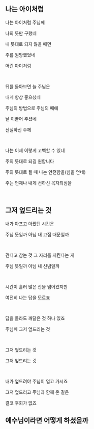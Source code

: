 ## 나는 아이처럼

나는 아이처럼 주님께

나의 뜻만 구했네

내 뜻대로 되지 않을 때면

주를 원망했었네

어린 아이처럼

<br>

뒤를 돌아보면 늘 주님은

내게 항상 좋으셨네

주님의 방법으로 주님의 때에

날 이끌어 주셨네

신실하신 주께

<br>

나는 이제 이렇게 고백할 수 있네

주의 뜻대로 되길 원합니다

주의 뜻대로 될 때 나는 안전함을(쉼을 얻네)

주는 언제나 내게 선하신 목자되심을

<br>

## 그저 엎드리는 것

내가 아프고 아팠던 시간은

주님 뜻일까 아님 내 고집 때문일까

<br>

견디고 참는 것 그 자리를 지킨다는 게

주님 뜻일까 아님 내 신념일까

<br>

시간이 흘러 많은 산을 넘어왔지만

여전히 나는 답을 모르죠

<br>

답을 몰라도 깨달은 것 하나 있죠

주님께 그저 엎드리는 것

<br>

그저 엎드리는 것

그저 엎드리는 것

<br>

내가 엎드려야 주님이 업고 가시죠

그저 엎드리고 주님과 함께 온 길은

결코 후회가 없죠

## 예수님이라면 어떻게 하셨을까

